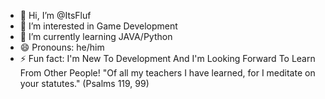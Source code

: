 - 👋 Hi, I’m @ItsFluf
- 👀 I’m interested in Game Development
- 🌱 I’m currently learning JAVA/Python
- 😄 Pronouns: he/him
- ⚡ Fun fact: I'm New To Development And I'm Looking Forward To Learn From Other People! "Of all my teachers I have learned, for I meditate on your statutes." (Psalms 119, 99)

<!---
ItsFluf/ItsFluf is a ✨ special ✨ repository because its `README.md` (this file) appears on your GitHub profile.
You can click the Preview link to take a look at your changes.
--->
